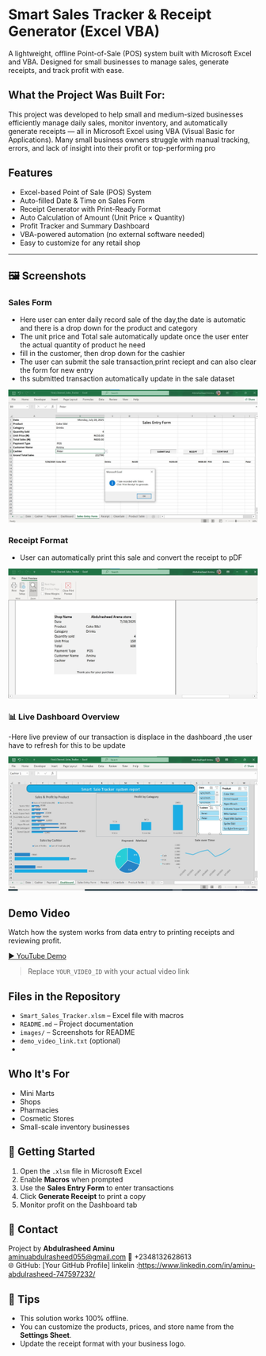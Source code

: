 #  Smart Sales Tracker & Receipt Generator (Excel VBA)

A lightweight, offline Point-of-Sale (POS) system built with Microsoft Excel and VBA. Designed for small businesses to manage sales, generate receipts, and track profit with ease.




## What the Project Was Built For:

This project was developed to help small and medium-sized businesses efficiently manage daily sales, monitor inventory, and automatically generate receipts — all in Microsoft Excel using VBA (Visual Basic for Applications). Many small business owners struggle with manual tracking, errors, and lack of insight into their profit or top-performing pro

## Features

-  Excel-based Point of Sale (POS) System
-  Auto-filled Date & Time on Sales Form
- Receipt Generator with Print-Ready Format
- Auto Calculation of Amount (Unit Price × Quantity)
-  Profit Tracker and Summary Dashboard
-  VBA-powered automation (no external software needed)
-  Easy to customize for any retail shop

---

## 🖼 Screenshots



### Sales Form  
- Here user can enter daily record sale of the day,the date is automatic and there is a drop down for the product and category
- The unit price and Total sale automatically update once the user enter the actual  quantity of product he need
- fill in the customer, then drop down for the cashier
- The user can submit the sale transaction,print reciept and can also clear the form for new entry
- ths submitted transaction automatically update in the sale dataset

![Sales Form](https://github.com/Abdulrasheed055/Smart-Sales-Tracker-Excel-VBA/blob/main/form.jpg)


### Receipt Format  
- User can automatically print this sale and convert the receipt to pDF

![Receipt Sample](https://github.com/Abdulrasheed055/Smart-Sales-Tracker-Excel-VBA/blob/main/Receipt.jpg)

### 📊 Live Dashboard  Overview  
-Here live preview of our transaction is displace in the dashboard ,the user have to refresh for this to be update

![Sales Dashboard](https://github.com/Abdulrasheed055/Smart-Sales-Tracker-Excel-VBA/blob/main/livedasboard.jpg)




## Demo Video

Watch how the system works from data entry to printing receipts and reviewing profit.

[▶️ YouTube Demo](https://youtu.be/YOUR_VIDEO_ID)

> Replace `YOUR_VIDEO_ID` with your actual video link



##  Files in the Repository

- `Smart_Sales_Tracker.xlsm` – Excel file with macros
- `README.md` – Project documentation
- `images/` – Screenshots for README
- `demo_video_link.txt` (optional)
- 
## Who It's For

- Mini Marts  
- Shops  
- Pharmacies  
- Cosmetic Stores  
- Small-scale inventory businesses  


## 🚀 Getting Started

1. Open the `.xlsm` file in Microsoft Excel
2. Enable **Macros** when prompted
3. Use the **Sales Entry Form** to enter transactions
4. Click **Generate Receipt** to print a copy
5. Monitor profit on the Dashboard tab

## 🤝 Contact

Project by **Abdulrasheed Aminu**  
aminuabdulrasheed055@gmail.com
📱 +2348132628613  
🌐 GitHub: [Your GitHub Profile]
linkelin :https://www.linkedin.com/in/aminu-abdulrasheed-747597232/


## 📌 Tips

- This solution works 100% offline.
- You can customize the products, prices, and store name from the **Settings Sheet**.
- Update the receipt format with your business logo.
